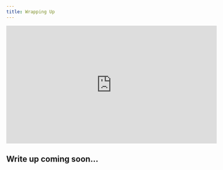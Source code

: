 ```yaml
---
title: Wrapping Up
---
```


<iframe width="560" height="315" src="https://youtu.be/xqD4VeRcAYg" title="YouTube video player" frameborder="0" allow="accelerometer; autoplay; clipboard-write; encrypted-media; gyroscope; picture-in-picture; web-share" allowfullscreen></iframe>

## Write up coming soon...
